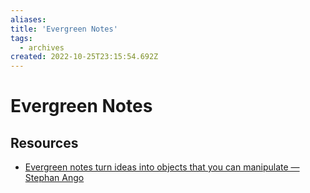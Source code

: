 ```yaml
---
aliases: 
title: 'Evergreen Notes'
tags:
  - archives
created: 2022-10-25T23:15:54.692Z
---
```


# Evergreen Notes

## Resources

- [Evergreen notes turn ideas into objects that you can manipulate — Stephan Ango](https://stephanango.com/evergreen-notes)